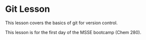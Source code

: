 # Git Lesson    

This lesson covers the basics of git for version control.

This lesson is for the first day of the MSSE bootcamp (Chem 280).